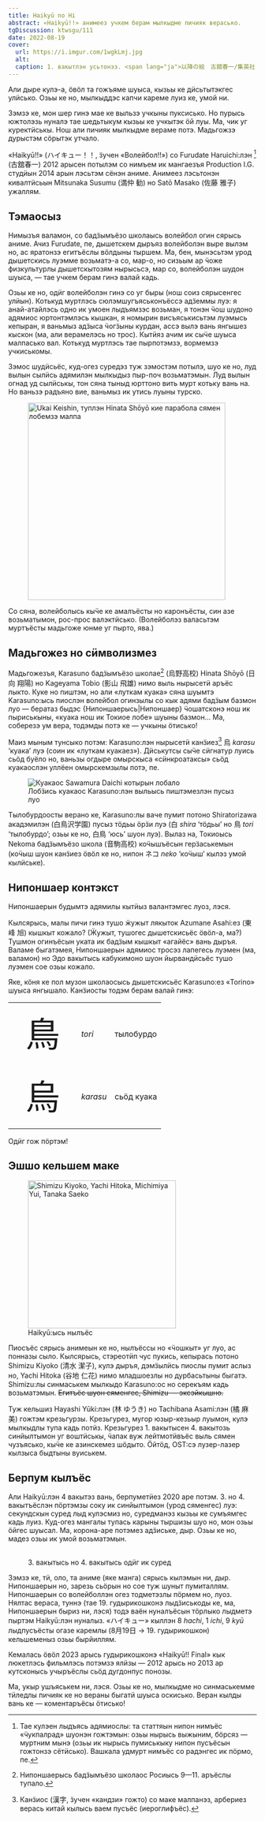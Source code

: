 ```yaml
---
title: Haikyū no Hi
abstract: «Haikyū!!» анимеез учкем берам мылкыдме пичияк верасько.
tgDiscussion: ktwsgu/111
date: 2022-08-19
cover:
  url: https://i.imgur.com/1wgkLmj.jpg
  alt:
  caption: 1. вакытлэн усьтонэз. <span lang="ja">以降の絵　古舘春一/集英社・「ハイキュー!! 」製作委員会・MBS</span>
---
```


<aside>Али дыре кулэ-а, ӧвӧл та гожъяме шуыса, кызьы ке дӥсьтытэкгес улӥсько.
Озьы ке но, мылкыддэс капчи кареме луиз ке, умой ни.</aside>

Зэмзэ ке, мон шер гинэ мае ке выльзэ учкыны пуксисько. Но пурысь южтолэзь
нуналэ тае шедьтыкум кызьы ке учкытэк ӧй луы. Ма, чик уг куректӥськы. Нош али
пичияк мылкыдме вераме потэ. Мадьгожзэ дурыстэм сӧрытэк утчало.

«Haikyū!!» (<span lang="ja">ハイキュー！！</span>, ӟучен «Волейбол!!») со
Furudate Haruichi:лэн [^names] (<span lang="ja">古舘春一</span>) 2012 арысен
потылэм со нимъем ик мангаезъя Production I.G. студӥын 2014 арын лэсьтэм сёнэн
аниме. Анимеез лэсьтонэн кивалтӥсьын Mitsunaka Susumu
(<span lang="ja">満仲 勧</span>) но Satō Masako (<span lang="ja">佐藤 雅子</span>)
ужаллям.

## Тэмаосыз
    
Нимызъя валамон, со бадӟымъёзо школаысь волейбол огин сярысь аниме. Ачиз Furudate,
пе, дышетскем дыръяз волейболэн выре вылэм но, ас яратонзэ егитъёслы вӧлдыны
тыршем. Ма, бен, мынэсьтэм урод дышетскись луэмме возьматэ-а со, мар-о, но
сизьым ар ӵоже физкультурлы дышетскытозям нырысьсэ, мар со, волейболэн шудон
шуыса, — тае учкем берам гинэ валай кадь.

Озьы ке но, одӥг волейболэн гинэ со уг быры (нош соиз сярысенгес улӥын).
Котькуд муртлэсь сюлэмшугъяськонъёссэ адӟеммы луэ: я анай-атайлэсь одно ик
умоен лыдъямзэс возьман, я тонэн ӵош шудоно адямиос юртонтэмлэсь кышкан, я
номырин висъяськисьтэм луэмысь кепыран, я ваньмыз адӟыса ӵогӟыны курдан, ассэ
вылэ вань янгышез кыскон (ма, али верамелэсь но трос). Кытӥяз ачим ик сыӵе
шуыса малпасько вал. Котькуд муртлэсь тае пырпотэмзэ, вормемзэ учкиськомы. 

Зэмос шудӥсьёс, куд-огез суредэз туж зэмостэм потылэ, шуо ке но, луд вылын
сылӥсь адямилэн мылкыдыз пыр-поч возьматэмын. Луд вылын огнад уд сылӥськы, тон
сяна тыныд юрттоно вить мурт котьку вань на. Но ваньзэ радъяно вие, ваньмыз ик
утись луыны турско.

<figure class="float-left">
<img
  width="400"
  src="https://i.imgur.com/nwfPeq2.jpg"
  alt="Ukai Keishin, туплэн Hinata Shōyō кие парабола сямен лобемзэ малпа">
</figure>

Со сяна, волейболысь кыӵе ке амалъёсты но каронъёсты, син азе возьматымон,
рос-прос валэктӥсько. (Волейболэз валасьтэм муртъёсты мадьгоже юнме уг пырто,
ява.)

## Мадьгожез но сӥмволизмез

Мадьгожезъя, Karasuno бадӟымъёзо школае[^highschool]
(<span lang="ja">烏野高校</span>) Hinata Shōyō (<span lang="ja">日向 翔陽</span>) но
Kageyama Tobio (<span lang="ja">影山 飛雄</span>) нимо выль нырысетӥ аръёс лыкто.
Куке но пиштэм, но али «луткам куака» сяна шуымтэ Karasuno:ысь пиослэн волейбол
огинзылы со кык адями бадӟым базмон луо — бератаз быдэс
{Нипоншаерысь|Нипоншаер} ӵошатсконэ нош ик пыриськыны, «куака нош ик Токиое
лобе» шуыны базмон… Ма, соберезэ ум вера, тодэмды потэ ке — учкыны ӧтисько!

Маиз мыным тунсыко потэм: Karasuno:лэн нырысетӥ канӟиез[^kanji]
<span lang="ja">烏 *karasu*</span> ‘куака’ луэ (соин ик «луткам куакаез»).
Дӥськутсы сыӵе сӥгнатур луись сьӧд буёло но, ваньзы огдыре омырскыса
«сӥнкроатаксы» сьӧд куакаослэн уллёен омырскемзылы потэ, пе.

<figure>
<img
  src="https://i.imgur.com/D2KzLvh.jpg"
  alt="Куакаос Sawamura Daichi котырын лобало">
<figcaption>Лобӟись куакаос Karasuno:лэн выльысь пиштэмезлэн пусыз луо</figcaption>
</figure>

Тылобурдоосты верано ке, Karasuno:лы ваче пумит потоно Shiratorizawa акадэмилэн
(<span lang="ja">白鳥沢学園</span>) пусыз тӧдьы ӧрӟи луэ
(<span lang="ja">白 *shira*</span> ‘тӧдьы’ но <span lang="ja">鳥 *tori*</span>
‘тылобурдо’; озьы ке но, <span lang="ja">白鳥</span> ‘юсь’ шуон луэ). Вылаз на,
Токиоысь Nekoma бадӟымъёзо школа (<span lang="ja">音駒高校</span>) коӵышъёсын
герӟаськемын (коӵыш шуон канӟиез ӧвӧл ке но, нипон <span lang="ja">ネコ</span>
*neko* ‘коӵыш’ кылэз умой кылӥське).

## Нипоншаер контэкст

Нипоншаерын будымтэ адямилы кытӥыз валантэмгес луоз, лэся.

Кылсярысь, малы пичи гинэ тушо ӝужыт лякыток Azumane Asahi:ез
(<span lang="ja">東峰 旭</span>) кышкыт кожало? (Ӝужыт, тушогес дышетскисьёс
ӧвӧл-а, ма?) Тушмон огинъёсын уката ик бадӟым кышкыт «агайёс» вань дыръя.
Валаме быгатэмея, Нипоншаерын адямиос тросэз лапегесь луэмен (ма, валамон) но
Эдо вакытысь кабукимоно шуон йырвандӥсьёс тушо луэмен сое озьы кожало.

Яке, кӧня ке пол музон школаосысь дышетскисьёс Karasuno:ез «Torino» шуыса
янгышало. Канӟиосты тодэм берам валай гинэ:

<table>
<tr>
<td style="font-size: 70px" lang="ja">鳥</td>
<td><i>tori</i></td>
<td>тылобурдо</td>
</tr>

<tr>
<td style="font-size: 70px" lang="ja">烏</td>
<td><i>karasu</i></td>
<td>сьӧд куака</td>
</tr>
</table>

Одӥг гож пӧртэм!

## Эшшо кельшем маке

<figure class="float-right">
<img
  width="300"
  src="https://i.imgur.com/XazsKDx.jpg"
  alt="Shimizu Kiyoko, Yachi Hitoka, Michimiya Yui, Tanaka Saeko">
<figcaption>Haikyū:ысь нылъёс</figcaption>
</figure>

Пиосъёс сярысь анимеын ке но, нылъёссы но «ӵошкыт» уг луо, ас понназы сыло.
Кылсярысь, стэреотӥп чус пукись, кепырась потоно Shimizu Kiyoko
(<span lang="ja">清水 潔子</span>), кулэ дыръя, дэмӟылӥсь пиослы пумит аслыз но,
Yachi Hitoka (<span lang="ja">谷地 仁花</span>) нимо младшоезлы но дурбасьтыны
быгатэ. Shimizu:лы синмаськем мылкыдо Karasuno:ос но серекъям кадь возьматэмын.
~~Егитъёс шуон сяменгес, Shimizu — эксэйкышно.~~

Туж кельшиз Hayashi Yūki:лэн (<span lang="ja">林 ゆうき</span>) но
Tachibana Asami:лэн (<span lang="ja">橘 麻美</span>) гожтэм крезьгурзы.
Крезьгурез, мугор юзыр-кезьыр луымон, кулэ мылкыдлы тупа кадь потӥз.
Крезьгурез 1. вакытысен 4. вакытозь синйылтымон уг воштӥськы, ӵапак
вуж лейтмотӥвъёс выль сямен чузъясько, кыӵе ке азинскемез шӧдыто. Ӧйтӧд, OST:сэ
лузер-лазер кылзыса быдтыны вуиськем.

## Берпум кылъёс

Али Haikyū:лэн 4 вакытэз вань, берпуметӥез 2020 аре потэм. 3. но 4. вакытъёслэн
пӧртэмзы соку ик синйылтымон (урод сяменгес) луэ: секундскын суред лыд кулэсмиз но,
суредманэз кызьы ке сумъямгес кадь луиз. Куд-огез мангалы тупась карыны тыршизы
шуо но, мон озьы ӧйгес шуысал. Ма, корона-аре потэмез адӟиське, дыр. Озьы ке
но, мадез озьы ик умой возьматэмын.

<figure>
<div class="collage-row">
<img style="margin-right: 15px;" src="https://i.imgur.com/PVXhIKm.jpg" alt="">
<img src="https://i.imgur.com/uds80Tb.jpg" alt="">
</div>
<figcaption>3. вакытысь но 4. вакытысь одӥг ик суред</figcaption>
</figure>

Зэмзэ ке, тӥ, оло, та аниме (яке манга) сярысь кылэмын ни, дыр. Нипоншаерын но,
зарезь сьӧрын но сое туж шуныт пумиталлям. Нипоншаерын со волейболлэн огез
тодметэзлы пӧрмем но, луоз. Нялтас вераса, туннэ (тае 19. гудырикошконэ
лыдӟиськоды ке, ма, Нипоншаерын быриз ни, лэся) тодэ ваён нуналъёсын тӧрлыко
лыдметэ пыртэм Haikyū:лэн нуналыз. «<span lang="ja">ハイキュー</span>» кыллэн
8 *hachi*, 1 *ichi*, 9 *kyū* лыдпусъёсты огазе каремлы
(<span lang="ja">8月19日</span> → 19. гудырикошкон) кельшеменыз озьы бырйиллям.

Кемалась ӧвӧл 2023 арысь гудырикошконэ «Haikyū!! Final» кык люкетлэсь фильмлэсь
потэмзэ ялӥзы — 2012 арысь но 2013 ар кутсконысь учыръёслы сьӧд дугдонпус понозы.

Ма, укыр ушъяськем ни, лэся. Озьы ке но, мылкыдме но синмаськемме тӥледлы пичияк
ке но вераны быгатӥ шуыса оскисько. Веран кылды вань ке — коментаръёсы ӧтисько!

[^names]: Тае кулэен лыдъясь адямиослы: та статтяын нипон нимъёс «ӵукпалрад»
шуонэн гожтэмын: озьы нырысь выжыним, бӧрсяз — муртним мынэ (озьы ик нырысь
пумиськыку нипон пусъёсын гожтонзэ сётӥсько). Вашкала удмурт нимъёс со радэнгес
ик пӧрмо, пе. 

[^kanji]: Канӟиос (漢字, ӟучен «кандзи» гожто) со маке малпанэз, арбериез
верась китай кылысь ваем пусъёс (иероглифъёс).

[^highschool]: Нипоншаерысь бадӟымъёзо школаос Росиысь 9—11. аръёслы тупало.
